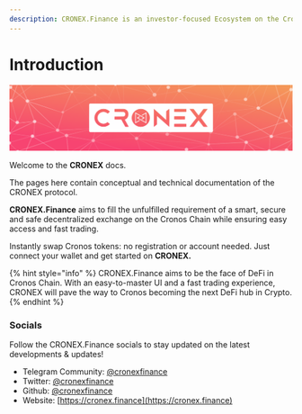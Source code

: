 ```yaml
---
description: CRONEX.Finance is an investor-focused Ecosystem on the Cronos Chain.
---
```


# Introduction

![CRONEX.Finance](.gitbook/assets/opt2.png)

Welcome to the **CRONEX** docs.

The pages here contain conceptual and technical documentation of the CRONEX protocol.

**CRONEX.Finance** aims to fill the unfulfilled requirement of a smart, secure and safe decentralized exchange on the Cronos Chain while ensuring easy access and fast trading.&#x20;

Instantly swap Cronos tokens: no registration or account needed. Just connect your wallet and get started on **CRONEX.**

{% hint style="info" %}
CRONEX.Finance aims to be the face of DeFi in Cronos Chain. With an easy-to-master UI and a fast trading experience, CRONEX will pave the way to Cronos becoming the next DeFi hub in Crypto. &#x20;
{% endhint %}

### Socials <a href="#socials" id="socials"></a>

Follow the CRONEX.Finance socials to stay updated on the latest developments & updates!

* Telegram Community: [@cronexfinance](https://t.me/cronexfinance)
* Twitter: [@cronexfinance](https://twitter.com/cronexfinance)
* Github: [@cronexfinance](https://github.com/cronexfinance)
* Website: [https://cronex.finance](https://cronex.finance)
